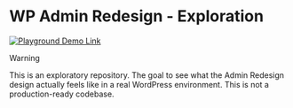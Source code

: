 # WP Admin Redesign - Exploration

[![Playground Demo Link](https://img.shields.io/wordpress/plugin/v/safe-svg?logo=wordpress&logoColor=%23fff&label=Playground%20Demo&labelColor=%233858e9&color=%233858e9)](https://playground.wordpress.net/?blueprint-url=https://raw.githubusercontent.com/fabiankaegy/wp-admin-redesign-exploration/main/_playground/blueprint.json)

> [!WARNING]
> This is an exploratory repository. The goal to see what the Admin Redesign design actually feels like in a real WordPress environment. This is not a production-ready codebase.
